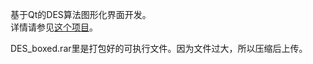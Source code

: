 基于Qt的DES算法图形化界面开发。  
详情请参见[这个项目](https://github.com/Jinvic/IS_experiment/new/main/DES/VScode)。

DES_boxed.rar里是打包好的可执行文件。因为文件过大，所以压缩后上传。
